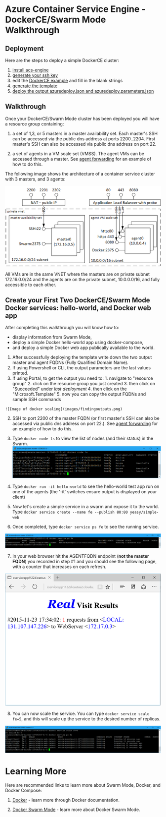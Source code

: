 # Azure Container Service Engine - DockerCE/Swarm Mode Walkthrough

## Deployment

Here are the steps to deploy a simple DockerCE cluster:

1. [install acs-engine](acsengine.md#downloading-and-building-acs-engine)
2. [generate your ssh key](ssh.md#ssh-key-generation)
3. edit the [DockerCE example](../examples/swarmmode.json) and fill in the blank strings
4. [generate the template](acsengine.md#generating-a-template)
5. [deploy the output azuredeploy.json and azuredeploy.parameters.json](../README.md#deployment-usage)

## Walkthrough

Once your DockerCE/Swarm Mode cluster has been deployed you will have a resource group containing:

1. a set of 1,3, or 5 masters in a master availability set.  Each master's SSH can be accessed via the public dns address at ports 2200..2204. First master's SSH can also be accessed via public dns address on port 22.

2. a set of agents in a VM scale set (VMSS).  The agent VMs can be accessed through a master.  See [agent forwarding](ssh.md#key-management-and-agent-forwarding-with-windows-pageant) for an example of how to do this.

The following image shows the architecture of a container service cluster with 3 masters, and 3 agents:

 ![Image of Swarm container service on azure](images/swarm.png)

 All VMs are in the same VNET where the masters are on private subnet 172.16.0.0/24 and the agents are on the private subnet, 10.0.0.0/16, and fully accessible to each other.

## Create your First Two DockerCE/Swarm Mode Docker services: hello-world, and Docker web app

After completing this walkthrough you will know how to:
 * display information from Swarm Mode,
 * deploy a simple Docker hello-world app using docker-compose,
 * and deploy a simple Docker web app publically available to the world.


 1. After successfully deploying the template write down the two output master and agent FQDNs (Fully Qualified Domain Name).
  1. If using Powershell or CLI, the output parameters are the last values printed.
  2. If using Portal, to get the output you need to:
    1. navigate to "resource group"
    2. click on the resource group you just created
    3. then click on "Succeeded" under *last deployment*
    4. then click on the "Microsoft.Template"
    5. now you can copy the output FQDNs and sample SSH commands

    ![Image of docker scaling](images/findingoutputs.png)

 2. SSH to port 2200 of the master FQDN (or first master's SSH can also be accessed via public dns address on port 22.). See [agent forwarding](ssh.md#key-management-and-agent-forwarding-with-windows-pageant) for an example of how to do this.

 3. Type `docker node ls` to view the list of nodes (and their status) in the Swarm.
 ![Image of docker node ls](images/dockernodels.png)

 4. Type `docker run -it hello-world` to see the hello-world test app run on one of the agents (the '-it' switches ensure output is displayed on your client)

 5. Now let's create a simple service in a swarm and expose it to the world.  Type `docker service create --name fe --publish 80:80 yeasy/simple-web`

 6. Once completed, type `docker service ps fe` to see the running service.

 ![Image of docker service ps](images/dockerserviceps.png)

 7. In your web browser hit the AGENTFQDN endpoint (**not the master FQDN**) you recorded in step #1 and you should see the following page, with a counter that increases on each refresh.

 ![Image of the web page](images/swarmbrowser.png)

 8. You can now scale the service.  You can type `docker service scale fe=5`, and this will scale up the service to the desired number of replicas.  

 ![Image of service scaling](images/dockerservicescale.png)

# Learning More

Here are recommended links to learn more about Swarm Mode, Docker, and Docker Compose:

1. [Docker](https://docs.docker.com/) - learn more through Docker documentation.

2. [Docker Swarm Mode](https://docs.docker.com/engine/swarm/) - learn more about Docker Swarm Mode.
